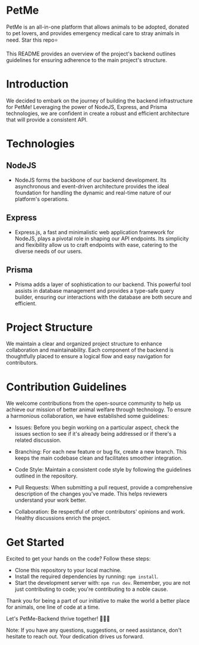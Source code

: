# PetMe
PetMe is an all-in-one platform that allows animals to be adopted, donated to pet lovers, and provides emergency medical care to stray animals in need. Star this repo⭐

This README provides an overview of the project's backend outlines guidelines for ensuring adherence to the main project's structure.

# Introduction
We decided to embark on the journey of building the backend infrastructure for PetMe! Leveraging the power of NodeJS, Express, and Prisma technologies, we are confident in create a robust and efficient architecture that will provide a consistent API.

# Technologies
## NodeJS
- NodeJS forms the backbone of our backend development. Its asynchronous and event-driven architecture provides the ideal foundation for handling the dynamic and real-time nature of our platform's operations.

## Express
- Express.js, a fast and minimalistic web application framework for NodeJS, plays a pivotal role in shaping our API endpoints. Its simplicity and flexibility allow us to craft endpoints with ease, catering to the diverse needs of our users.

## Prisma
- Prisma adds a layer of sophistication to our backend. This powerful tool assists in database management and provides a type-safe query builder, ensuring our interactions with the database are both secure and efficient.

# Project Structure
We maintain a clear and organized project structure to enhance collaboration and maintainability. Each component of the backend is thoughtfully placed to ensure a logical flow and easy navigation for contributors.

# Contribution Guidelines
We welcome contributions from the open-source community to help us achieve our mission of better animal welfare through technology. To ensure a harmonious collaboration, we have established some guidelines:

- Issues: Before you begin working on a particular aspect, check the issues section to see if it's already being addressed or if there's a related discussion.

- Branching: For each new feature or bug fix, create a new branch. This keeps the main codebase clean and facilitates smoother integration.

- Code Style: Maintain a consistent code style by following the guidelines outlined in the repository.

- Pull Requests: When submitting a pull request, provide a comprehensive description of the changes you've made. This helps reviewers understand your work better.

- Collaboration: Be respectful of other contributors' opinions and work. Healthy discussions enrich the project.

# Get Started
Excited to get your hands on the code? Follow these steps:

- Clone this repository to your local machine.
- Install the required dependencies by running: 
```npm install```.
- Start the development server with: 
```npm run dev```.
Remember, you are not just contributing to code; you're contributing to a noble cause.

Thank you for being a part of our initiative to make the world a better place for animals, one line of code at a time.

Let's PetMe-Backend thrive together! 🐾🐶🐱

Note: If you have any questions, suggestions, or need assistance, don't hesitate to reach out. Your dedication drives us forward.
